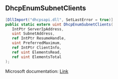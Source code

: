 ## DhcpEnumSubnetClients

```csharp
[DllImport("dhcpsapi.dll", SetLastError = true)]
public static extern uint DhcpEnumSubnetClients(
   IntPtr ServerIpAddress,
   uint SubnetAddress,
   ref IntPtr ResumeHandle,
   uint PreferredMaximum,
   ref IntPtr ClientInfo,
   ref uint ElementsRead,
   ref uint ElementsTotal
);
```

Microsoft documentation: [Link](https://learn.microsoft.com/en-us/windows/win32/api/dhcpsapi/nf-dhcpsapi-dhcpenumsubnetclients)
